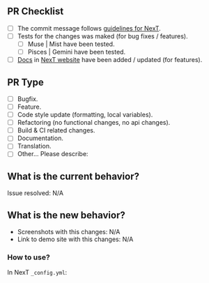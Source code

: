 <!-- ATTENTION!
1. Please write pull request readme in English, thanks!

2. Always remember that NexT includes 4 schemes. And if on one of them works fine after the changes, on another scheme this changes can be broken. Muse and Mist have similar structure, but Pisces is very difference from them. Gemini is a mirror of Pisces with some styles and layouts remakes. So, please make the tests at least on two schemes (Muse or Mist and Pisces or Gemini).

3. In addition, you need to confirm that the changes made by this PR are compatible with PJAX and Dark Mode.
-->

## PR Checklist <!-- 我确认我已经查看了 -->
<!-- Change [ ] to [x] to select (将 [ ] 换成 [x] 来选择) -->

- [ ] The commit message follows [guidelines for NexT](https://github.com/theme-next/hexo-theme-next/blob/master/.github/CONTRIBUTING.md).
- [ ] Tests for the changes was maked (for bug fixes / features).
   - [ ] Muse | Mist have been tested.
   - [ ] Pisces | Gemini have been tested.
- [ ] [Docs](https://github.com/theme-next/theme-next.org/tree/source/source/docs) in [NexT website](https://theme-next.org/docs/) have been added / updated (for features).
<!-- For adding Docs edit needed file here: https://github.com/theme-next/theme-next.org/tree/source/source/docs and create PR with this changes here: https://github.com/theme-next/theme-next.org/pulls -->

## PR Type
<!-- What kind of change does this PR introduce? -->

- [ ] Bugfix.
- [ ] Feature.
- [ ] Code style update (formatting, local variables).
- [ ] Refactoring (no functional changes, no api changes).
- [ ] Build & CI related changes.
- [ ] Documentation.
- [ ] Translation. <!-- We use Crowdin to manage translations https://i18n.theme-next.org -->
- [ ] Other... Please describe:

## What is the current behavior?
<!-- Please describe the current behavior that you are modifying, or link to a relevant issue -->

Issue resolved: N/A

## What is the new behavior?
<!-- Description about-me this pull, in several words -->

- Screenshots with this changes: N/A
- Link to demo site with this changes: N/A

### How to use?
In NexT `_config.yml`:
```yml

```
